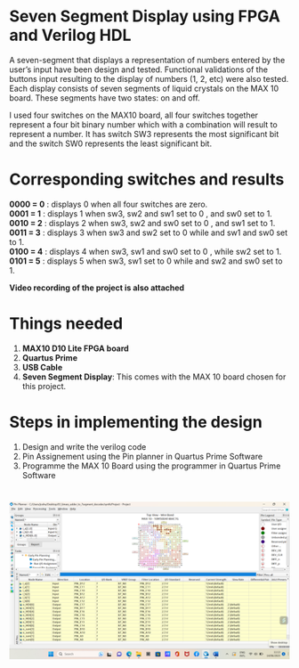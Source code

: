 # Seven Segment Display using FPGA and Verilog HDL
A seven-segment that displays a representation of numbers entered by the user’s input have been design and tested. Functional validations of the buttons input resulting to the display of numbers (1, 2, etc) were also tested. Each display consists of seven segments of liquid crystals on the MAX 10 board. These segments have two states: on and off. 

I used four switches on the MAX10 board, all four switches together represent a four bit binary number which with a combination will result to represent a number. It has switch SW3 represents the most significant bit and the switch SW0 represents the least significant bit. 

# Corresponding switches and results
**0000 = 0** : displays 0 when all four switches are zero. <br>
**0001 = 1** : displays 1 when sw3, sw2 and sw1 set to 0 , and sw0 set to 1. <br>
**0010 = 2** : displays 2 when sw3, sw2 and sw0 set to 0 , and sw1 set to 1. <br>
**0011 = 3** : displays 3 when sw3 and sw2 set to 0 while and sw1 and sw0 set to 1. <br>
**0100 = 4** : displays 4 when sw3, sw1 and sw0 set to 0 , while sw2 set to 1. <br>
**0101 = 5** : displays 5 when sw3, sw1 set to 0 while and sw2 and sw0 set to 1. <br>


****Video recording of the project is also attached****

# Things needed 
1. ****MAX10 D10 Lite FPGA board****
2. ****Quartus Prime****
3. ****USB Cable****
4. ****Seven Segment Display****: This comes with the MAX 10 board chosen for this project.

# Steps in implementing the design
1. Design and write the verilog code
2. Pin Assignement using the Pin planner in Quartus Prime Software
3. Programme the MAX 10 Board using the programmer in Quartus Prime Software

# 
![pins](Pins_Assignment.png)
